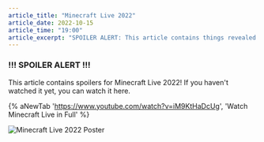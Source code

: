 ```yaml
---
article_title: "Minecraft Live 2022"
article_date: 2022-10-15
article_time: "19:00"
article_excerpt: "SPOILER ALERT: This article contains things revealed and discussed during the annual Minecraft Live event. If you have not seen it yet, you should watch it before reading the article. A link to the video is provided at the start of the article for your convenience."
---
```


### !!! SPOILER ALERT !!!

This article contains spoilers for Minecraft Live 2022! If you haven't watched it yet, you can watch it here.

{% aNewTab 'https://www.youtube.com/watch?v=iM9KtHaDcUg', 'Watch Minecraft Live in Full' %}

![Minecraft Live 2022 Poster](/assets/images/blog/2022/10/15/minecraft-live-2022-poster.JPG)

